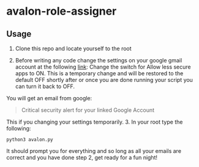 # avalon-role-assigner

## Usage 

1. Clone this repo and locate yourself to the root

2. Before writing any code change the settings on your google gmail account at the following [link](https://myaccount.google.com/lesssecureapps): 
Change the switch for Allow less secure apps to ON. This is a temporary change and will be restored to the default OFF shortly after or once you are done running your script you can turn it back to OFF. 

You will get an email from google: 
> Critical security alert for your linked Google Account

This if you changing your settings temporarily. 
3. In your root type the following:
```
python3 avalon.py
```

It should prompt you for everything and so long as all your emails are correct and you have done step 2, get ready for a fun night! 
